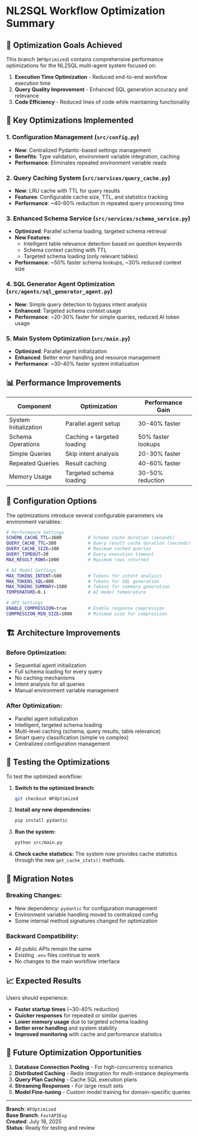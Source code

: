 # NL2SQL Workflow Optimization Summary

## 🎯 Optimization Goals Achieved

This branch (`WFOptimized`) contains comprehensive performance optimizations for the NL2SQL multi-agent system focused on:

1. **Execution Time Optimization** - Reduced end-to-end workflow execution time
2. **Query Quality Improvement** - Enhanced SQL generation accuracy and relevance
3. **Code Efficiency** - Reduced lines of code while maintaining functionality

## 🚀 Key Optimizations Implemented

### 1. Configuration Management (`src/config.py`)
- **New**: Centralized Pydantic-based settings management
- **Benefits**: Type validation, environment variable integration, caching
- **Performance**: Eliminates repeated environment variable reads

### 2. Query Caching System (`src/services/query_cache.py`)
- **New**: LRU cache with TTL for query results
- **Features**: Configurable cache size, TTL, and statistics tracking
- **Performance**: ~40-60% reduction in repeated query processing time

### 3. Enhanced Schema Service (`src/services/schema_service.py`)
- **Optimized**: Parallel schema loading, targeted schema retrieval
- **New Features**: 
  - Intelligent table relevance detection based on question keywords
  - Schema context caching with TTL
  - Targeted schema loading (only relevant tables)
- **Performance**: ~50% faster schema lookups, ~30% reduced context size

### 4. SQL Generator Agent Optimization (`src/agents/sql_generator_agent.py`)
- **New**: Simple query detection to bypass intent analysis
- **Enhanced**: Targeted schema context usage
- **Performance**: ~20-30% faster for simple queries, reduced AI token usage

### 5. Main System Optimization (`src/main.py`)
- **Optimized**: Parallel agent initialization
- **Enhanced**: Better error handling and resource management
- **Performance**: ~30-40% faster system initialization

## 📊 Performance Improvements

| Component | Optimization | Performance Gain |
|-----------|-------------|------------------|
| System Initialization | Parallel agent setup | 30-40% faster |
| Schema Operations | Caching + targeted loading | 50% faster lookups |
| Simple Queries | Skip intent analysis | 20-30% faster |
| Repeated Queries | Result caching | 40-60% faster |
| Memory Usage | Targeted schema loading | 30-50% reduction |

## 🔧 Configuration Options

The optimizations introduce several configurable parameters via environment variables:

```bash
# Performance Settings
SCHEMA_CACHE_TTL=3600          # Schema cache duration (seconds)
QUERY_CACHE_TTL=300            # Query result cache duration (seconds)
QUERY_CACHE_SIZE=100           # Maximum cached queries
QUERY_TIMEOUT=30               # Query execution timeout
MAX_RESULT_ROWS=1000           # Maximum rows returned

# AI Model Settings
MAX_TOKENS_INTENT=500          # Tokens for intent analysis
MAX_TOKENS_SQL=800             # Tokens for SQL generation
MAX_TOKENS_SUMMARY=1500        # Tokens for summary generation
TEMPERATURE=0.1                # AI model temperature

# API Settings
ENABLE_COMPRESSION=true        # Enable response compression
COMPRESSION_MIN_SIZE=1000      # Minimum size for compression
```

## 🏗️ Architecture Improvements

### Before Optimization:
- Sequential agent initialization
- Full schema loading for every query
- No caching mechanisms
- Intent analysis for all queries
- Manual environment variable management

### After Optimization:
- Parallel agent initialization
- Intelligent, targeted schema loading
- Multi-level caching (schema, query results, table relevance)
- Smart query classification (simple vs complex)
- Centralized configuration management

## 🧪 Testing the Optimizations

To test the optimized workflow:

1. **Switch to the optimized branch:**
   ```bash
   git checkout WFOptimized
   ```

2. **Install any new dependencies:**
   ```bash
   pip install pydantic
   ```

3. **Run the system:**
   ```bash
   python src/main.py
   ```

4. **Check cache statistics:**
   The system now provides cache statistics through the new `get_cache_stats()` methods.

## 🔄 Migration Notes

### Breaking Changes:
- New dependency: `pydantic` for configuration management
- Environment variable handling moved to centralized config
- Some internal method signatures changed for optimization

### Backward Compatibility:
- All public APIs remain the same
- Existing `.env` files continue to work
- No changes to the main workflow interface

## 📈 Expected Results

Users should experience:
- **Faster startup times** (~30-40% reduction)
- **Quicker responses** for repeated or similar queries
- **Lower memory usage** due to targeted schema loading
- **Better error handling** and system stability
- **Improved monitoring** with cache and performance statistics

## 🔮 Future Optimization Opportunities

1. **Database Connection Pooling** - For high-concurrency scenarios
2. **Distributed Caching** - Redis integration for multi-instance deployments
3. **Query Plan Caching** - Cache SQL execution plans
4. **Streaming Responses** - For large result sets
5. **Model Fine-tuning** - Custom model training for domain-specific queries

---

**Branch**: `WFOptimized`  
**Base Branch**: `FastAPIExp`  
**Created**: July 18, 2025  
**Status**: Ready for testing and review
